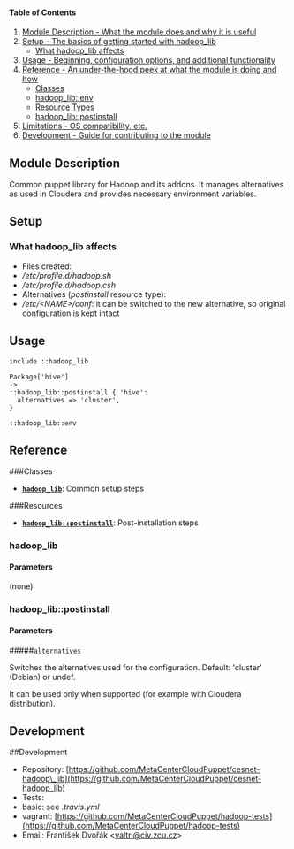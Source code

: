 #### Table of Contents

1. [Module Description - What the module does and why it is useful](#module-description)
2. [Setup - The basics of getting started with hadoop\_lib](#setup)
    * [What hadoop\_lib affects](#what-hadoop_lib-affects)
3. [Usage - Beginning, configuration options, and additional functionality](#usage)
4. [Reference - An under-the-hood peek at what the module is doing and how](#reference)
    * [Classes](#classes)
     * [hadoop\_lib::env](#class-env)
    * [Resource Types](#resources)
     * [hadoop\_lib::postinstall](#resource-postinstall)
5. [Limitations - OS compatibility, etc.](#limitations)
6. [Development - Guide for contributing to the module](#development)

<a name="module-description"></a>
## Module Description

Common puppet library for Hadoop and its addons. It manages alternatives as used in Cloudera and provides necessary environment variables.

<a name="setup"></a>
## Setup

<a name="what-hadoop-affects"></a>
### What hadoop\_lib affects

* Files created:
 * */etc/profile.d/hadoop.sh*
 * */etc/profile.d/hadoop.csh*
* Alternatives (*postinstall* resource type):
 * */etc/&lt;NAME&gt;/conf*: it can be switched to the new alternative, so original configuration is kept intact

<a name="usage"></a>
## Usage

    include ::hadoop_lib

    Package['hive']
    ->
    ::hadoop_lib::postinstall { 'hive':
      alternatives => 'cluster',
    }

    ::hadoop_lib::env

<a name="reference"></a>
## Reference

<a name="classes"></a>
###Classes

* [**`hadoop_lib`**](#class-hadoop_lib): Common setup steps

<a name="resources"></a>
###Resources

* [**`hadoop_lib::postinstall`**](#resource-postinstall): Post-installation steps

<a name="class-env"></a>
### hadoop\_lib

#### Parameters

(none)

<a name="resource-postinstall"></a>
### hadoop\_lib::postinstall

#### Parameters

#####`alternatives`

Switches the alternatives used for the configuration. Default: 'cluster' (Debian) or undef.

It can be used only when supported (for example with Cloudera distribution).

<a name="development"></a>
## Development

<a name="development"></a>
##Development

* Repository: [https://github.com/MetaCenterCloudPuppet/cesnet-hadoop\_lib](https://github.com/MetaCenterCloudPuppet/cesnet-hadoop_lib)
* Tests:
 * basic: see *.travis.yml*
 * vagrant: [https://github.com/MetaCenterCloudPuppet/hadoop-tests](https://github.com/MetaCenterCloudPuppet/hadoop-tests)
* Email: František Dvořák &lt;valtri@civ.zcu.cz&gt;
